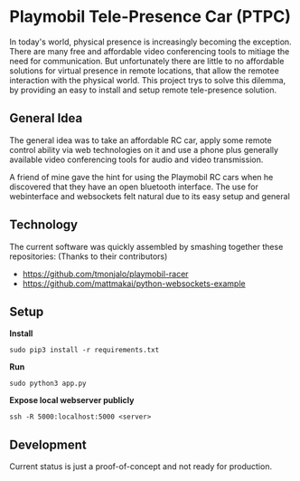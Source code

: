 # Playmobil Tele-Presence Car (PTPC)

In today's world, physical presence is increasingly becoming the exception. There are many free and affordable video conferencing tools to mitiage the need for communication. But unfortunately there are little to no affordable solutions for virtual presence in remote locations, that allow the remotee interaction with the physical world. This project trys to solve this dilemma, by providing an easy to install and setup remote tele-presence solution.

## General Idea

The general idea was to take an affordable RC car, apply some remote control ability via web technologies on it and use a phone plus generally available video conferencing tools for audio and video transmission.

A friend of mine gave the hint for using the Playmobil RC cars when he discovered that they have an open bluetooth interface.
The use for webinterface and websockets felt natural due to its easy setup and general 

## Technology

The current software was quickly assembled by smashing together these repositories: (Thanks to their contributors)
 * https://github.com/tmonjalo/playmobil-racer
 * https://github.com/mattmakai/python-websockets-example

## Setup

**Install**
```
sudo pip3 install -r requirements.txt
```

**Run**
```
sudo python3 app.py
```

**Expose local webserver publicly**
```
ssh -R 5000:localhost:5000 <server>
```

## Development

Current status is just a proof-of-concept and not ready for production.
